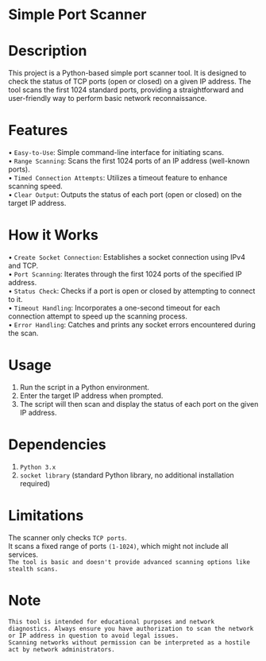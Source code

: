# Simple Port Scanner

# Description
This project is a Python-based simple port scanner tool. It is designed to check the status of TCP ports (open or closed) on a given IP address. The tool scans the first 1024 standard ports, providing a straightforward and user-friendly way to perform basic network reconnaissance.

# Features
• `Easy-to-Use`: Simple command-line interface for initiating scans. <br>
• `Range Scanning`: Scans the first 1024 ports of an IP address (well-known ports). <br>
• `Timed Connection Attempts`: Utilizes a timeout feature to enhance scanning speed. <br> 
• `Clear Output`: Outputs the status of each port (open or closed) on the target IP address.

# How it Works
• `Create Socket Connection`: Establishes a socket connection using IPv4 and TCP. <br>
• `Port Scanning`: Iterates through the first 1024 ports of the specified IP address. <br>
• `Status Check`: Checks if a port is open or closed by attempting to connect to it. <br>
• `Timeout Handling`: Incorporates a one-second timeout for each connection attempt to speed up the scanning process. <br>
• `Error Handling`: Catches and prints any socket errors encountered during the scan.

# Usage
1. Run the script in a Python environment. <br>
2. Enter the target IP address when prompted. <br>
3. The script will then scan and display the status of each port on the given IP address.

# Dependencies
1. `Python 3.x` <br>
2. `socket library` (standard Python library, no additional installation required)

# Limitations
The scanner only checks `TCP ports`. <br>
It scans a fixed range of ports `(1-1024)`, which might not include all services. <br>
`The tool is basic and doesn't provide advanced scanning options like stealth scans.`

# Note
`This tool is intended for educational purposes and network diagnostics. Always ensure you have authorization to scan the network or IP address in question to avoid legal issues.` <br>
`Scanning networks without permission can be interpreted as a hostile act by network administrators.`
